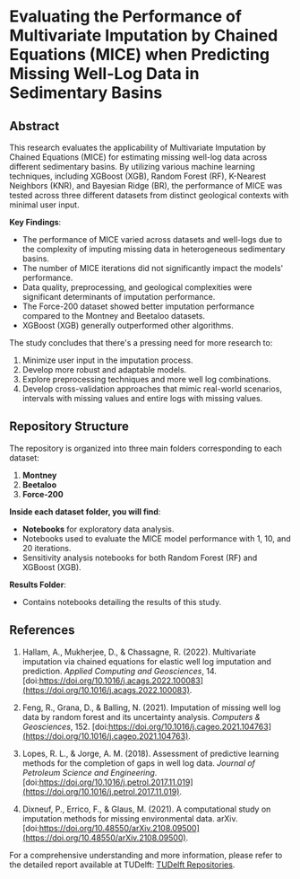 # Evaluating the Performance of Multivariate Imputation by Chained Equations (MICE) when Predicting Missing Well-Log Data in Sedimentary Basins

## Abstract
This research evaluates the applicability of Multivariate Imputation by Chained Equations (MICE) for 
estimating missing well-log data across different sedimentary basins. By utilizing various machine learning 
techniques, including XGBoost (XGB), Random Forest (RF), K-Nearest Neighbors (KNR), and Bayesian Ridge (BR),
the performance of MICE was tested across three different datasets from distinct geological contexts with
minimal user input. 

**Key Findings**:
- The performance of MICE varied across datasets and well-logs due to the complexity of imputing missing data in heterogeneous sedimentary basins.
- The number of MICE iterations did not significantly impact the models' performance.
- Data quality, preprocessing, and geological complexities were significant determinants of imputation performance.
- The Force-200 dataset showed better imputation performance compared to the Montney and Beetaloo datasets.
- XGBoost (XGB) generally outperformed other algorithms.

The study concludes that there's a pressing need for more research to:
1. Minimize user input in the imputation process.
2. Develop more robust and adaptable models.
3. Explore preprocessing techniques and more well log combinations.
4. Develop cross-validation approaches that mimic real-world scenarios, intervals with missing values and entire logs with missing values.

## Repository Structure
The repository is organized into three main folders corresponding to each dataset: 
1. **Montney**
2. **Beetaloo**
3. **Force-200**

**Inside each dataset folder, you will find**:
- **Notebooks** for exploratory data analysis.
- Notebooks used to evaluate the MICE model performance with 1, 10, and 20 iterations.
- Sensitivity analysis notebooks for both Random Forest (RF) and XGBoost (XGB).

**Results Folder**:
- Contains notebooks detailing the results of this study.

## References

1. Hallam, A., Mukherjee, D., & Chassagne, R. (2022). Multivariate imputation via chained equations for elastic well log imputation and prediction. *Applied Computing and Geosciences*, 14. [doi:https://doi.org/10.1016/j.acags.2022.100083](https://doi.org/10.1016/j.acags.2022.100083).
   
2. Feng, R., Grana, D., & Balling, N. (2021). Imputation of missing well log data by random forest and its uncertainty analysis. *Computers & Geosciences*, 152. [doi:https://doi.org/10.1016/j.cageo.2021.104763](https://doi.org/10.1016/j.cageo.2021.104763).

3. Lopes, R. L., & Jorge, A. M. (2018). Assessment of predictive learning methods for the completion of gaps in well log data. *Journal of Petroleum Science and Engineering*. [doi:https://doi.org/10.1016/j.petrol.2017.11.019](https://doi.org/10.1016/j.petrol.2017.11.019).

4. Dixneuf, P., Errico, F., & Glaus, M. (2021). A computational study on imputation methods for missing environmental data. arXiv. [doi:https://doi.org/10.48550/arXiv.2108.09500](https://doi.org/10.48550/arXiv.2108.09500).

For a comprehensive understanding and more information, please refer to the detailed report available at TUDelft: [TUDelft Repositories](https://repository.tudelft.nl/).
